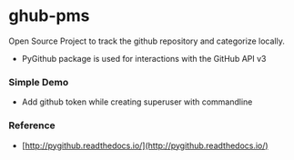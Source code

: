 # ghub-pms
Open Source Project to track the github repository and categorize locally.

- PyGithub package is used for interactions with the GitHub API v3 
### Simple Demo

- Add github token while creating superuser with commandline

### Reference

- [http://pygithub.readthedocs.io/](http://pygithub.readthedocs.io/)